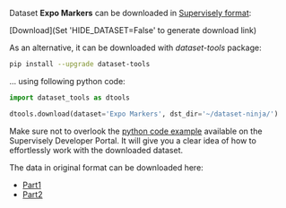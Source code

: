 Dataset **Expo Markers** can be downloaded in [Supervisely format](https://developer.supervisely.com/api-references/supervisely-annotation-json-format):

 [Download](Set 'HIDE_DATASET=False' to generate download link)

As an alternative, it can be downloaded with *dataset-tools* package:
``` bash
pip install --upgrade dataset-tools
```

... using following python code:
``` python
import dataset_tools as dtools

dtools.download(dataset='Expo Markers', dst_dir='~/dataset-ninja/')
```
Make sure not to overlook the [python code example](https://developer.supervisely.com/getting-started/python-sdk-tutorials/iterate-over-a-local-project) available on the Supervisely Developer Portal. It will give you a clear idea of how to effortlessly work with the downloaded dataset.

The data in original format can be downloaded here:

- [Part1](https://expo-markers.s3.amazonaws.com/EXPO_HD/EXPO_HD-20230116T133755Z-001.zip)
- [Part2](https://expo-markers.s3.amazonaws.com/EXPO_HD/EXPO_HD-20230116T133755Z-001.zip)
